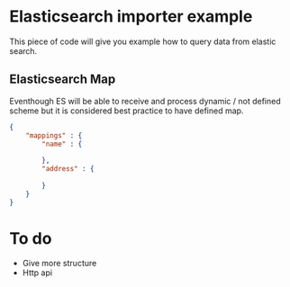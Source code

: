# Elasticsearch importer example
This piece of code will give you example how to query data from elastic search.

## Elasticsearch Map
Eventhough ES will be able to receive and process dynamic / not defined scheme but it is considered best practice to have defined map.

```json
{
    "mappings" : {
        "name" : {
            
        },
        "address" : {
            
        }
    }
}
```

# To do
* Give more structure
* Http api
